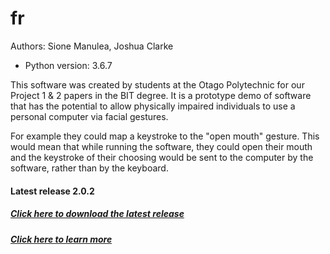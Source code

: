 # fr
Authors: Sione Manulea, Joshua Clarke
- Python version: 3.6.7

This software was created by students at the Otago Polytechnic for our Project 1 & 2 papers in the BIT degree. It is a prototype demo of software that has the potential to allow physically impaired individuals to use a personal computer via facial gestures.

For example they could map a keystroke to the "open mouth" gesture. This would mean that while running the software, they could open their mouth and the keystroke of their choosing would be sent to the computer by the software, rather than by the keyboard.

#### Latest release 2.0.2
##### [Click here to download the latest release](https://github.com/accessibilitysoftwarehub/FaceSwitch2/releases/tag/2.0.2)

##### [Click here to learn more](https://github.com/accessibilitysoftwarehub/FaceSwitch2/wiki)
